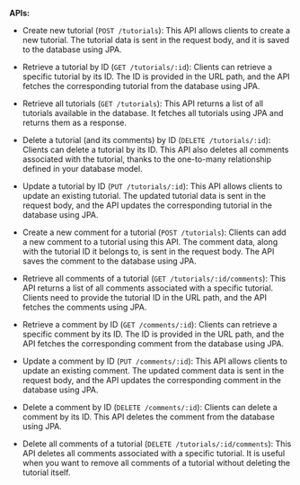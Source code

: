 **APIs:**

- Create new tutorial (`POST /tutorials`): This API allows clients to create a new tutorial. The tutorial data is sent in the request body, and it is saved to the database using JPA.

- Retrieve a tutorial by ID (`GET /tutorials/:id`): Clients can retrieve a specific tutorial by its ID. The ID is provided in the URL path, and the API fetches the corresponding tutorial from the database using JPA.

- Retrieve all tutorials (`GET /tutorials`): This API returns a list of all tutorials available in the database. It fetches all tutorials using JPA and returns them as a response.

- Delete a tutorial (and its comments) by ID (`DELETE /tutorials/:id`): Clients can delete a tutorial by its ID. This API also deletes all comments associated with the tutorial, thanks to the one-to-many relationship defined in your database model.

- Update a tutorial by ID (`PUT /tutorials/:id`): This API allows clients to update an existing tutorial. The updated tutorial data is sent in the request body, and the API updates the corresponding tutorial in the database using JPA.

- Create a new comment for a tutorial (`POST /tutorials`): Clients can add a new comment to a tutorial using this API. The comment data, along with the tutorial ID it belongs to, is sent in the request body. The API saves the comment to the database using JPA.

- Retrieve all comments of a tutorial (`GET /tutorials/:id/comments`): This API returns a list of all comments associated with a specific tutorial. Clients need to provide the tutorial ID in the URL path, and the API fetches the comments using JPA.

- Retrieve a comment by ID (`GET /comments/:id`): Clients can retrieve a specific comment by its ID. The ID is provided in the URL path, and the API fetches the corresponding comment from the database using JPA.

- Update a comment by ID (`PUT /comments/:id`): This API allows clients to update an existing comment. The updated comment data is sent in the request body, and the API updates the corresponding comment in the database using JPA.

- Delete a comment by ID (`DELETE /comments/:id`): Clients can delete a comment by its ID. This API deletes the comment from the database using JPA.

- Delete all comments of a tutorial (`DELETE /tutorials/:id/comments`): This API deletes all comments associated with a specific tutorial. It is useful when you want to remove all comments of a tutorial without deleting the tutorial itself.
